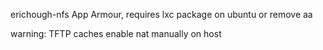 erichough-nfs App Armour, requires lxc package on ubuntu or remove aa

warning: TFTP caches
enable nat manually on host